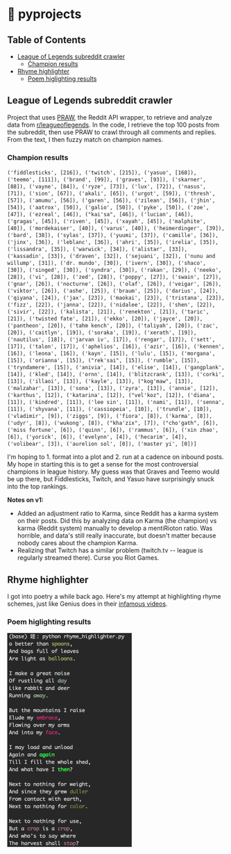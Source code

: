 # :snake: pyprojects

## Table of Contents
- [League of Legends subreddit crawler](#league-of-legends-subreddit-crawler)
  - [Champion results](champion-results)
- [Rhyme highlighter](#rhyme-highlighter)
  - [Poem higlighting results](poem-higlighting-results)
  
## League of Legends subreddit crawler

Project that uses [PRAW](https://praw.readthedocs.io/en/latest/), the Reddit API wrapper, to retrieve and analyze data from [r/leagueoflegends](https://www.reddit.com/r/leagueoflegends/). In the code, I retrieve the top 100 posts from the subreddit, then use PRAW to crawl through all comments and replies. From the text, I then fuzzy match on champion names.

### Champion results

```
('fiddlesticks', [216]), ('twitch', [215]), ('yasuo', [168]), ('teemo', [111]), ('brand', [99]), ('graves', [93]), ('skarner', [88]), ('vayne', [84]), ('ryze', [73]), ('lux', [72]), ('nasus', [71]), ('sion', [67]), ('akali', [65]), ('urgot', [59]), ('thresh', [57]), ('amumu', [56]), ('garen', [56]), ('zilean', [56]), ('jhin', [54]), ('aatrox', [50]), ('galio', [50]), ('pyke', [50]), ('zoe', [47]), ('ezreal', [46]), ("kai'sa", [46]), ('lucian', [46]), ('gragas', [45]), ('riven', [45]), ('xayah', [45]), ('malphite', [40]), ('mordekaiser', [40]), ('varus', [40]), ('heimerdinger', [39]), ('bard', [38]), ('sylas', [37]), ('yuumi', [37]), ('camille', [36]), ('jinx', [36]), ('leblanc', [36]), ('ahri', [35]), ('irelia', [35]), ('lissandra', [35]), ('warwick', [34]), ('alistar', [33]), ('kassadin', [33]), ('draven', [32]), ('sejuani', [32]), ('nunu and willump', [31]), ('dr. mundo', [30]), ('ivern', [30]), ('shaco', [30]), ('singed', [30]), ('syndra', [30]), ('rakan', [29]), ('neeko', [28]), ('vi', [28]), ('zed', [28]), ('poppy', [27]), ('swain', [27]), ('gnar', [26]), ('nocturne', [26]), ('olaf', [26]), ('veigar', [26]), ('viktor', [26]), ('ashe', [25]), ('braum', [25]), ('darius', [24]), ('qiyana', [24]), ('jax', [23]), ('maokai', [23]), ('tristana', [23]), ('fizz', [22]), ('janna', [22]), ('nidalee', [22]), ('shen', [22]), ('sivir', [22]), ('kalista', [21]), ('renekton', [21]), ('taric', [21]), ('twisted fate', [21]), ('ekko', [20]), ('jayce', [20]), ('pantheon', [20]), ('tahm kench', [20]), ('taliyah', [20]), ('zac', [20]), ('caitlyn', [19]), ('soraka', [19]), ('xerath', [19]), ('nautilus', [18]), ('jarvan iv', [17]), ('rengar', [17]), ('sett', [17]), ('talon', [17]), ('aphelios', [16]), ('azir', [16]), ('kennen', [16]), ('leona', [16]), ('kayn', [15]), ('lulu', [15]), ('morgana', [15]), ('orianna', [15]), ("rek'sai", [15]), ('rumble', [15]), ('tryndamere', [15]), ('anivia', [14]), ('elise', [14]), ('gangplank', [14]), ('kled', [14]), ('ornn', [14]), ('blitzcrank', [13]), ('corki', [13]), ('illaoi', [13]), ('kayle', [13]), ("kog'maw", [13]), ('malzahar', [13]), ('sona', [13]), ('zyra', [13]), ('annie', [12]), ('karthus', [12]), ('katarina', [12]), ("vel'koz", [12]), ('diana', [11]), ('kindred', [11]), ('lee sin', [11]), ('nami', [11]), ('senna', [11]), ('shyvana', [11]), ('cassiopeia', [10]), ('trundle', [10]), ('vladimir', [9]), ('ziggs', [9]), ('fiora', [8]), ('karma', [8]), ('udyr', [8]), ('wukong', [8]), ("kha'zix", [7]), ("cho'gath", [6]), ('miss fortune', [6]), ('quinn', [6]), ('rammus', [6]), ('xin zhao', [6]), ('yorick', [6]), ('evelynn', [4]), ('hecarim', [4]), ('volibear', [3]), ('aurelion sol', [0]), ('master yi', [0])]
```

I'm hoping to 1. format into a plot and 2. run at a cadence on inbound posts. My hope in starting this is to get a sense for the most controversial champions in league history. My guess was that Graves and Teemo would be up there, but Fiddlesticks, Twitch, and Yasuo have surprisingly snuck into the top rankings.

**Notes on v1:**

* Added an adjustment ratio to Karma, since Reddit has a karma system on their posts. Did this by analyzing data on Karma (the champion) vs karma (Reddit system) manually to develop a mentiRioton ratio. Was horrible, and data's still really inaccurate, but doesn't matter because nobody cares about the champion Karma.
* Realizing that Twitch has a similar problem (twitch.tv -- league is regularly streamed there). Curse you Riot Games.

## Rhyme highlighter

I got into poetry a while back ago. Here's my attempt at highlighting rhyme schemes, just like Genius does in their [infamous videos](https://www.youtube.com/watch?v=UlCr1Or0He8).

### Poem higlighting results
![Highlighted words](https://github.com/svvchen/pyprojects/blob/master/rhyme_scheme_highlighter/Screen%20Shot%202020-05-03%20at%209.20.33%20AM.png)
